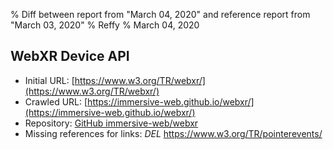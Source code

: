 % Diff between report from "March 04, 2020" and reference report from "March 03, 2020"
% Reffy
% March 04, 2020

## WebXR Device API

- Initial URL: [https://www.w3.org/TR/webxr/](https://www.w3.org/TR/webxr/)
- Crawled URL: [https://immersive-web.github.io/webxr/](https://immersive-web.github.io/webxr/)
- Repository: [GitHub immersive-web/webxr](https://github.com/immersive-web/webxr)
- Missing references for links: *DEL* https://www.w3.org/TR/pointerevents/


